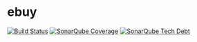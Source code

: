 # ebuy

[![Build Status](https://travis-ci.org/lujjlujj/eCommercial.svg?branch=master)](https://travis-ci.org/lujjlujj/eCommercial)
[![SonarQube Coverage](https://img.shields.io/sonar/https/sonarqube.com/lab.ebuy:ebuy/coverage.svg)](https://sonarqube.com/component_measures/domain/Coverage?id=lab.ebuy%3Aebuy)
[![SonarQube Tech Debt](https://img.shields.io/sonar/https/sonarqube.com/lab.ebuy:ebuy/tech_debt.svg)](https://sonarqube.com/component_measures/metric/sqale_debt_ratio/list?id=lab.ebuy%3Aebuy)
